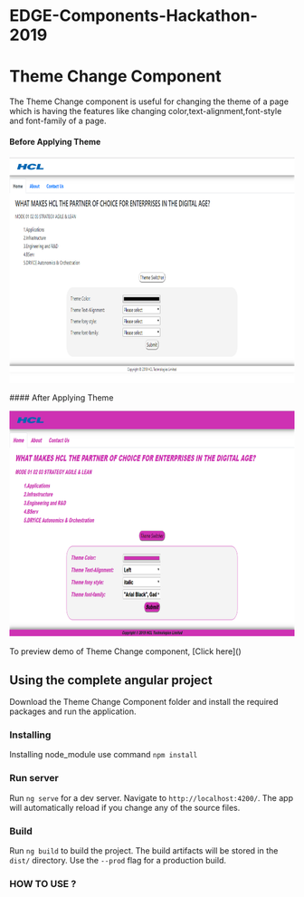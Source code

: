 # EDGE-Components-Hackathon-2019
# Theme Change Component

The Theme Change component is useful for changing the theme of a page which is having the features like changing color,text-alignment,font-style and font-family of a page. 

 #### Before Applying Theme
<p align="center"> 
  <img width="800" height="400" src="Images/ThemeChangeComponentBeforeApplyingTheme.PNG" alt="Theme-change-component-Img">
</p>
  #### After Applying Theme
  <p align="center">
  <img width="800" height="400" src="Images/ThemeChangeComponentAfterApplyingTheme.PNG" alt="Theme-change-component-Img">
  </p>
 To preview demo of Theme Change component, [Click here]()

## Using the complete angular project
Download the Theme Change Component folder and install the required packages and run the application.

### Installing

Installing node_module use command `npm install`

### Run server

Run `ng serve` for a dev server. Navigate to `http://localhost:4200/`. The app will automatically reload if you change any of the source files.

### Build

Run `ng build` to build the project. The build artifacts will be stored in the `dist/` directory. Use the `--prod` flag for a production build.


### HOW TO USE ?

